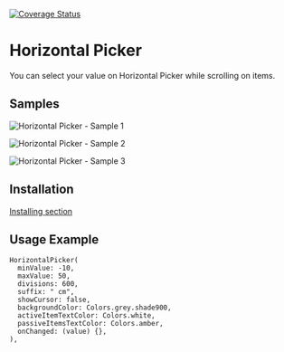 

[![Coverage Status](https://img.shields.io/badge/developer-challenge-informational)](https://pub.dev/packages?q=developerchallenge)

# Horizontal Picker

You can select your value on Horizontal Picker while scrolling on items.

## Samples

![Horizontal Picker - Sample 1](https://github.com/kaiserleka/horizontal_picker/blob/master/example/samples/sample1.jpg)

![Horizontal Picker - Sample 2](https://github.com/kaiserleka/horizontal_picker/blob/master/example/samples/sample2.jpg)

![Horizontal Picker - Sample 3](https://github.com/kaiserleka/horizontal_picker/blob/master/example/samples/sample3.jpg)

## Installation

[Installing section](https://pub.dev/packages/flutter_slidable#-installing-tab-)


## Usage Example
```
HorizontalPicker(
  minValue: -10,
  maxValue: 50,
  divisions: 600,
  suffix: " cm",
  showCursor: false,
  backgroundColor: Colors.grey.shade900,
  activeItemTextColor: Colors.white,
  passiveItemsTextColor: Colors.amber,
  onChanged: (value) {},
),
```


